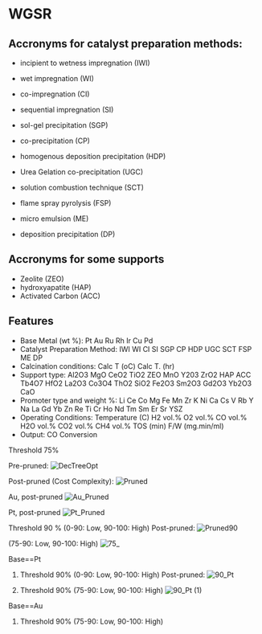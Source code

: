 # WGSR
## Accronyms for  catalyst preparation methods:
- incipient to wetness impregnation (IWI)
- wet impregnation (WI)
- co-impregnation (CI)
- sequential impregnation (SI)
- sol-gel precipitation (SGP)
- co-precipitation (CP)

- homogenous deposition precipitation (HDP)
- Urea Gelation co-precipitation (UGC)
- solution combustion technique (SCT)
- flame spray pyrolysis (FSP)
- micro emulsion (ME)
- deposition precipitation (DP)

## Accronyms for some supports
- Zeolite (ZEO)
- hydroxyapatite (HAP)
- Activated Carbon (ACC)

## Features
- Base Metal (wt %): Pt	Au	Ru	Rh	Ir	Cu	Pd				
- Catalyst Preparation Method: IWI	WI	CI	SI	SGP	CP	HDP	UGC	SCT	FSP	ME	DP									
- Calcination conditions: Calc T (oC)	Calc T. (hr)
- Support type:	Al2O3	MgO	CeO2	TiO2	ZEO	MnO	Y203	ZrO2	HAP	ACC	Tb4O7	HfO2	La2O3	Co3O4	ThO2	SiO2	Fe2O3	Sm2O3	Gd2O3	Yb2O3	CaO								
- Promoter type and weight %: Li	Ce	Co	Mg	Fe	Mn	Zr	K	Ni	Ca	Cs	V	Rb	Y	Na	La	Gd	Yb	Zn	Re	Ti	Cr	Ho	Nd	Tm	Sm	Er	Sr	YSZ		
- Operating Conditions: Temperature (C)	H2 vol.%	O2 vol.%	CO vol.%	H2O vol.%	CO2 vol.%	CH4 vol.%	TOS (min)	F/W (mg.min/ml)
- Output: CO Conversion

Threshold 75% 

Pre-pruned:
![DecTreeOpt](https://user-images.githubusercontent.com/74970802/170442069-257a4a60-e4cf-4279-b5bc-211e8c503484.png)


Post-pruned (Cost Complexity):
![Pruned](https://user-images.githubusercontent.com/74970802/170442126-ee6173e9-e760-48fd-9a16-d44d48a8cf22.png)


Au, post-pruned
![Au_Pruned](https://user-images.githubusercontent.com/74970802/170442210-b9ad06ba-816d-4f75-bfdc-13abc6c05280.png)


Pt, post-pruned
![Pt_Pruned](https://user-images.githubusercontent.com/74970802/170442260-2f53109e-cc96-4ade-93ec-bd32619f1a09.png)

Threshold 90 % (0-90: Low, 90-100: High)
Post-pruned:
![Pruned90](https://user-images.githubusercontent.com/74970802/171353905-f9ed3405-a230-4c76-868e-9243e107e92d.png)

(75-90: Low, 90-100: High)
![75_](https://user-images.githubusercontent.com/74970802/171364464-b36cca8d-4fa8-4019-8611-ceedd9e98fc3.png)

Base==Pt
1. Threshold 90% (0-90: Low, 90-100: High)
Post-pruned:
![90_Pt](https://user-images.githubusercontent.com/74970802/171528436-4708e9e5-d5dc-448e-a7f3-0c05fbfc72c1.png)

2. Threshold 90% (75-90: Low, 90-100: High)
![90_Pt (1)](https://user-images.githubusercontent.com/74970802/171528665-9d5ff02d-599a-438b-898a-4e3da292b6c4.png)


Base==Au
1. Threshold 90% (75-90: Low, 90-100: High)
